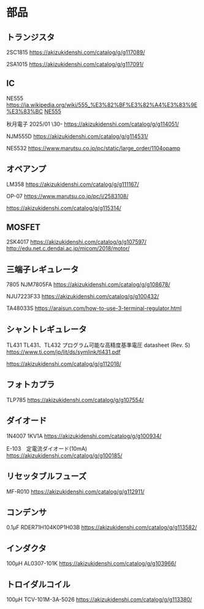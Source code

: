 # 部品
## トランジスタ
2SC1815
https://akizukidenshi.com/catalog/g/g117089/

2SA1015
https://akizukidenshi.com/catalog/g/g117091/

## IC
NE555
https://ja.wikipedia.org/wiki/555_%E3%82%BF%E3%82%A4%E3%83%9E%E3%83%BC
[NE555](https://github.com/JM3IIL/AmateurRadio/blob/main/NE555.md)

秋月電子 2025/01 \30-
https://akizukidenshi.com/catalog/g/g114051/

NJM555D
https://akizukidenshi.com/catalog/g/g114531/

NE5532
https://www.marutsu.co.jp/pc/static/large_order/1104opamp

## オペアンプ
LM358
https://akizukidenshi.com/catalog/g/g111167/

OP-07
https://www.marutsu.co.jp/pc/i/2583108/

https://akizukidenshi.com/catalog/g/g115314/




## MOSFET
2SK4017
https://akizukidenshi.com/catalog/g/g107597/
http://edu.net.c.dendai.ac.jp/micom/2018/motor/

## 三端子レギュレータ
7805
NJM7805FA
https://akizukidenshi.com/catalog/g/g108678/

NJU7223F33
https://akizukidenshi.com/catalog/g/g100432/

TA48033S
https://araisun.com/how-to-use-3-terminal-regulator.html

## シャントレギュレータ
TL431
TL431、TL432 プログラム可能な高精度基準電圧 datasheet (Rev. S)
https://www.ti.com/jp/lit/ds/symlink/tl431.pdf

https://akizukidenshi.com/catalog/g/g112018/


## フォトカプラ
TLP785
https://akizukidenshi.com/catalog/g/g107554/


## ダイオード
1N4007 1KV1A
https://akizukidenshi.com/catalog/g/g100934/

E-103　定電流ダイオード(10mA)
https://akizukidenshi.com/catalog/g/g100185/

## リセッタブルフューズ
MF-R010
https://akizukidenshi.com/catalog/g/g112911/


## コンデンサ
0.1μF
RDER71H104K0P1H03B
https://akizukidenshi.com/catalog/g/g113582/

## インダクタ
100μH
AL0307-101K
https://akizukidenshi.com/catalog/g/g103966/

## トロイダルコイル
100μH
TCV-101M-3A-5026
https://akizukidenshi.com/catalog/g/g113380/

